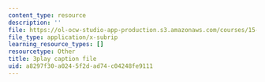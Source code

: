 ```yaml
---
content_type: resource
description: ''
file: https://ol-ocw-studio-app-production.s3.amazonaws.com/courses/15-s21-nuts-and-bolts-of-business-plans-january-iap-2014/a8297f30a0245f2dad74c04248fe9111_9upRT5T7drI.vtt
file_type: application/x-subrip
learning_resource_types: []
resourcetype: Other
title: 3play caption file
uid: a8297f30-a024-5f2d-ad74-c04248fe9111
---
```

